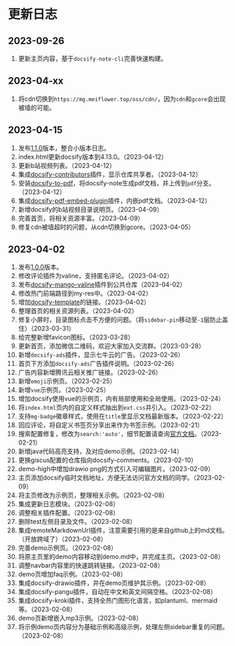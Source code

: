 # 更新日志

## 2023-09-26
1. 更新主页内容，基于`docsify-note-cli`完善快速构建。

## 2023-04-xx
1. 将cdn切换到`https://mg.meiflower.top/oss/cdn/`，因为`cdn`和`gcore`会出现被墙的可能。

## 2023-04-15
1. 发布[1.1.0](https://github.com/mg0324/docsify-note/releases/tag/1.1.0)版本，整合小版本日志。
2. index.html更新docsify版本到4.13.0。（2023-04-12）
3. 更新b站视频列表。（2023-04-12）
4. 集成[docsify-contributors](https://www.npmjs.com/package/docsify-contributors)插件，显示仓库共享者。（2023-04-12）
5. 安装[docsify-to-pdf](https://www.npmjs.com/package/docsify-to-pdf)，将docsify-note生成pdf文档，并上传到`pdf`分支。（2023-04-12）
6. 集成[docsify-pdf-embed-plugin](https://www.npmjs.com/package/docsify-pdf-embed-plugin)插件，内嵌pdf文档。（2023-04-12）
7. 新增docsify的b站视频目录说明页。（2023-04-09）
8. 完善首页，将相关资源丰富。（2023-04-09）
9. 修复cdn被墙超时的问题，从cdn切换到gcore。（2023-04-05）

## 2023-04-02
1. 发布[1.0.0](https://github.com/mg0324/docsify-note/releases/tag/1.0.0)版本。
2. 修改评论插件为valine，支持匿名评论。（2023-04-02）
3. 发布[docsify-mango-valine](https://www.npmjs.com/package/docsify-mango-valine)插件到公共仓库（2023-04-02）
4. 修改热门前端路径到my-res中。（2023-04-02）
5. 增加[docsify-template](https://mg0324.github.io/docsify-template/#/)的链接。（2023-04-02）
6. 整理首页的相关资源列表。（2023-04-02）
7. 修复小屏时，目录图标点击不方便的问题。（将`sidebar-pin`移动至`-1`层防止盖住）（2023-03-31）
8. 给完整新增favicon图标。（2023-03-28）
9. 更新首页，添加微信二维码，欢迎大家加入交流群。（2023-03-28）
10. 新增`docsify-ads`插件，显示七牛云的广告。（2023-02-26）
11. 首页下方添加`docsify-ads`广告插件说明。（2023-02-26）
12. 广告内容新增腾讯云相关推广链接。（2023-02-26）
13. 新增`emoji`示例页。（2023-02-25）
14. 新增`vue`示例页。（2023-02-25）
15. 增加docsify使用vue的示例页，内有局部使用和全局使用。（2023-02-24）
16. 将`index.html`页内的自定义样式抽出到`ext.css`并引入。（2023-02-22）
17. 支持`mg-badge`徽章样式，使用在`title`里显示文档最新版本。（2023-02-22）
18. 回应评论，将自定义书签页分享出来作为书签示例。（2023-02-21）
19. 搜索配置修复，修改为`search:'auto'`，细节配置请查询[官方文档](https://docsify.js.org/#/zh-cn/plugins?id=%e5%85%a8%e6%96%87%e6%90%9c%e7%b4%a2-search)。（2023-02-21）
20. 新增java代码高亮支持，及对应demo示例。（2023-02-14）
21. 更换giscus配置的仓库指向docsify-comments。（2023-02-10）
22. demo-high中增加drawio png的方式引入可编辑图片。（2023-02-09）
23. 主页添加docsify临时文档地址，方便无法访问官方文档的同学。（2023-02-09）
24. 将主页修改为示例页，整理相关示例。（2023-02-08）
25. 集成更新日志模块。（2023-02-08）
26. 调整相关插件配置。（2023-02-08）
27. 删除test左侧目录及文件。（2023-02-08）
28. 集成remoteMarkdownUrl插件，注意需要引用的是来自github上的md文档。（开放跨域了）（2023-02-08）
29. 完善demo示例页。（2023-02-08）
30. 将原主页里的demo内容移动到demo.md中，并完成主页。（2023-02-08）
31. 调整navbar内容里的快速跳转链接。（2023-02-08）
32. demo页增加faq示例。（2023-02-08）
33. 集成docsify-drawio插件，并在demo页维护其示例。（2023-02-08）
34. 集成docsify-pangu插件，自动在中文和英文间隔空格。（2023-02-08）
35. 集成docsify-kroki插件，支持全热门图形化语言，如plantuml、mermaid等。（2023-02-08）
36. demo页新增嵌入mp3示例。（2023-02-08）
37. 将示例demo页内容分为基础示例和高级示例，处理左侧sidebar重复的问题。（2023-02-08）
